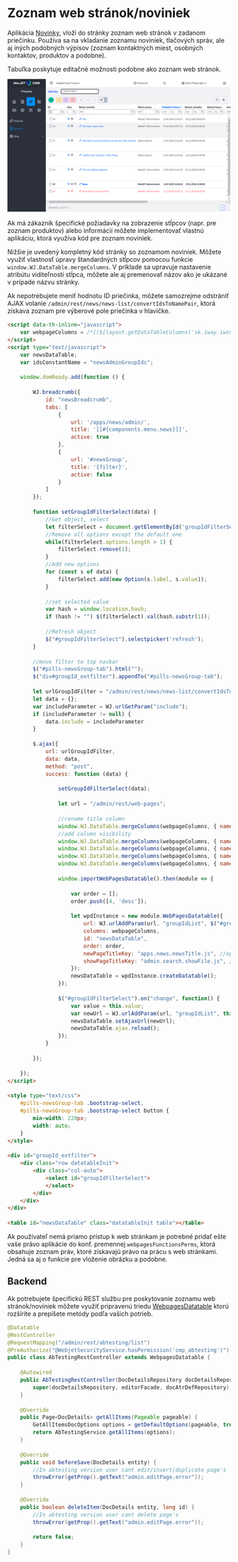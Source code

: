 # Zoznam web stránok/noviniek

Aplikácia [Novinky](../../redactor/apps/news/README.md), vloží do stránky zoznam web stránok v zadanom priečinku. Používa sa na vkladanie zoznamu noviniek, tlačových správ, ale aj iných podobných výpisov (zoznam kontaktných miest, osobných kontaktov, produktov a podobne).

Tabuľka poskytuje editačné možnosti podobne ako zoznam web stránok.

![](../../redactor/apps/news/admin-dt.png)

Ak má zákazník špecifické požiadavky na zobrazenie stĺpcov (napr. pre zoznam produktov) alebo informácií môžete implementovať vlastnú aplikáciu, ktorá využíva kód pre zoznam noviniek.

Nižšie je uvedený kompletný kód stránky so zoznamom noviniek. Môžete využiť vlastnosť úpravy štandardných stĺpcov pomocou funkcie `window.WJ.DataTable.mergeColumns`. V príklade sa upravuje nastavenie atribútu viditeľnosti stĺpca, môžete ale aj premenovať názov ako je ukázané v prípade názvu stránky.

Ak nepotrebujete meniť hodnotu ID priečinka, môžete samozrejme odstrániť AJAX volanie `/admin/rest/news/news-list/convertIdsToNamePair`, ktorá získava zoznam pre výberové pole priečinka v hlavičke.

```html
<script data-th-inline="javascript">
    var webpageColumns = /*[(${layout.getDataTableColumns('sk.iway.iwcm.doc.DocDetails')})]*/ '';
</script>
<script type="text/javascript">
    var newsDataTable;
    var idsConstantName = "newsAdminGroupIds";

    window.domReady.add(function () {

        WJ.breadcrumb({
            id: "newsBreadcrumb",
            tabs: [
                {
                    url: '/apps/news/admin/',
                    title: '[[#{components.menu.news}]]',
                    active: true
                },
                {
                    url: '#newsGroup',
                    title: '{filter}',
                    active: false
                }
            ]
        });

        function setGroupIdFilterSelect(data) {
            //Get object, select
            let filterSelect = document.getElementById('groupIdFilterSelect');
            //Remove all options except the default one
            while(filterSelect.options.length > 1) {
                filterSelect.remove(1);
            }
            //Add new options
            for (const s of data) {
                filterSelect.add(new Option(s.label, s.value));
            }

            //set selected value
            var hash = window.location.hash;
            if (hash != "") $(filterSelect).val(hash.substr(1));

            //Refresh object
            $("#groupIdFilterSelect").selectpicker('refresh');
        }

        //move filter to top navbar
        $("#pills-newsGroup-tab").html("");
        $("div#groupId_extfilter").appendTo("#pills-newsGroup-tab");

        let urlGroupIdFilter = "/admin/rest/news/news-list/convertIdsToNamePair?ids=constant:"+idsConstantName;
        let data = {};
        var includeParameter = WJ.urlGetParam("include");
        if (includeParameter != null) {
            data.include = includeParameter
        }

        $.ajax({
            url: urlGroupIdFilter,
            data: data,
            method: "post",
            success: function (data) {

                setGroupIdFilterSelect(data);

                let url = "/admin/rest/web-pages";

                //rename title column
                window.WJ.DataTable.mergeColumns(webpageColumns, { name: "title", title: WJ.translate("apps.news.newsTitle.js") });
                //add column visibility
                window.WJ.DataTable.mergeColumns(webpageColumns, { name: "publishStartDate", visible: true });
                window.WJ.DataTable.mergeColumns(webpageColumns, { name: "publishEndDate", visible: true });
                window.WJ.DataTable.mergeColumns(webpageColumns, { name: "htmlData", visible: true });
                window.WJ.DataTable.mergeColumns(webpageColumns, { name: "perexImage", visible: true });

                window.importWebPagesDatatable().then(module => {

                    var order = [];
                    order.push([4, 'desc']);

                    let wpdInstance = new module.WebPagesDatatable({
                        url: WJ.urlAddParam(url, "groupIdList", $("#groupIdFilterSelect").val()),
                        columns: webpageColumns,
                        id: "newsDataTable",
                        order: order,
                        newPageTitleKey: "apps.news.newsTitle.js", //optional, title of new page
                        showPageTitleKey: "admin.search.showFile.js", //optional, title of Show Page (eye) button
                    });
                    newsDataTable = wpdInstance.createDatatable();
                });

                $("#groupIdFilterSelect").on("change", function() {
                    var value = this.value;
                    var newUrl = WJ.urlAddParam(url, "groupIdList", this.value);
                    newsDataTable.setAjaxUrl(newUrl);
                    newsDataTable.ajax.reload();
                });
            }

        });

    });
</script>

<style type="text/css">
    #pills-newsGroup-tab .bootstrap-select,
    #pills-newsGroup-tab .bootstrap-select button {
        min-width: 220px;
        width: auto;
    }
</style>

<div id="groupId_extfilter">
    <div class="row datatableInit">
        <div class="col-auto">
            <select id="groupIdFilterSelect">
            </select>
        </div>
    </div>
</div>

<table id="newsDataTable" class="datatableInit table"></table>
```

Ak používateľ nemá priamo prístup k web stránkam je potrebné pridať ešte vaše právo aplikácie do konf. premennej `webpagesFunctionsPerms`, ktorá obsahuje zoznam práv, ktoré získavajú právo na prácu s web stránkami. Jedná sa aj o funkcie pre vloženie obrázku a podobne.

## Backend

Ak potrebujete špecifickú REST službu pre poskytovanie zoznamu web stránok/noviniek môžete využiť pripravenú triedu [WebpagesDatatable](../../../../src/main/java/sk/iway/iwcm/editor/rest/WebpagesDatatable.java) ktorú rozšírite a prepíšete metódy podľa vašich potrieb.

```java
@Datatable
@RestController
@RequestMapping("/admin/rest/abtesting/list")
@PreAuthorize("@WebjetSecurityService.hasPermission('cmp_abtesting')")
public class AbTestingRestController extends WebpagesDatatable {

    @Autowired
    public AbTestingRestController(DocDetailsRepository docDetailsRepository, EditorFacade editorFacade, DocAtrDefRepository docAtrDefRepository) {
        super(docDetailsRepository, editorFacade, docAtrDefRepository);
    }

    @Override
    public Page<DocDetails> getAllItems(Pageable pageable) {
        GetAllItemsDocOptions options = getDefaultOptions(pageable, true);
        return AbTestingService.getAllItems(options);
    }

    @Override
    public void beforeSave(DocDetails entity) {
        //In abtesting version user cant edit/insert/duplicate page's
        throwError(getProp().getText("admin.editPage.error"));
    }

    @Override
    public boolean deleteItem(DocDetails entity, long id) {
        //In abtesting version user cant delete page's
        throwError(getProp().getText("admin.editPage.error"));

        return false;
    }
}
```